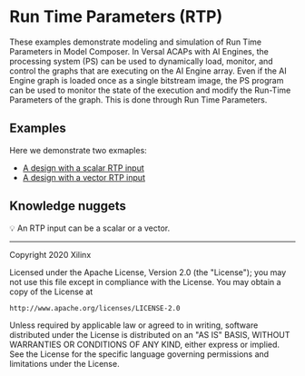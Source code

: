 # Run Time Parameters (RTP)
These examples demonstrate modeling and simulation of Run Time Parameters in Model Composer. In Versal ACAPs with AI Engines, the processing system (PS) can be used to dynamically load,
monitor, and control the graphs that are executing on the AI Engine array. Even if the AI Engine
graph is loaded once as a single bitstream image, the PS program can be used to monitor the
state of the execution and modify the Run-Time Parameters of the graph. This is done through Run Time Parameters. 

## Examples
Here we demonstrate two exmaples:

- [A design with a scalar RTP input](rtp_scalar/README.md)
- [A design with a vector RTP input](rtp_vector/README.md)

 



## Knowledge nuggets
:bulb: An RTP input can be a scalar or a vector.


------------
Copyright 2020 Xilinx

Licensed under the Apache License, Version 2.0 (the "License");
you may not use this file except in compliance with the License.
You may obtain a copy of the License at

    http://www.apache.org/licenses/LICENSE-2.0

Unless required by applicable law or agreed to in writing, software
distributed under the License is distributed on an "AS IS" BASIS,
WITHOUT WARRANTIES OR CONDITIONS OF ANY KIND, either express or implied.
See the License for the specific language governing permissions and
limitations under the License.
